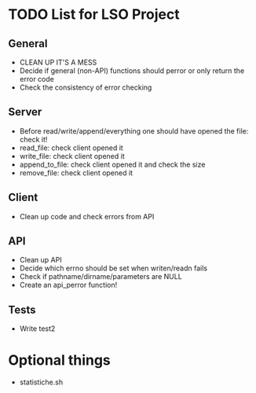 # TODO List for LSO Project

## General
- CLEAN UP IT'S A MESS
- Decide if general (non-API) functions should perror or only return the error code
- Check the consistency of error checking

## Server
- Before read/write/append/everything one should have opened the file: check it!
- read_file: check client opened it
- write_file: check client opened it
- append_to_file: check client opened it and check the size
- remove_file: check client opened it

## Client
- Clean up code and check errors from API

## API
- Clean up API
- Decide which errno should be set when writen/readn fails
- Check if pathname/dirname/parameters are NULL
- Create an api_perror function!

## Tests
- Write test2

# Optional things
- statistiche.sh